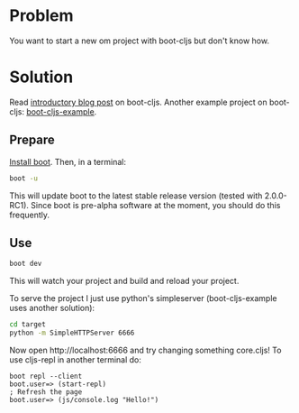 # Problem

You want to start a new om project with boot-cljs but don't know how.

# Solution

Read [introductory blog post][blog-post] on boot-cljs.
Another example project on boot-cljs: [boot-cljs-example].

## Prepare

[Install boot][installboot].  Then, in a terminal:

```bash
boot -u
```

This will update boot to the latest stable release version (tested with 2.0.0-RC1). Since boot is
pre-alpha software at the moment, you should do this frequently.

## Use

```bash
boot dev
```

This will watch your project and build and reload your project.

To serve the project I just use python's simpleserver
(boot-cljs-example uses another solution):

```bash
cd target
python -m SimpleHTTPServer 6666
```

Now open http://localhost:6666 and try changing something core.cljs!
To use cljs-repl in another terminal do:

```
boot repl --client
boot.user=> (start-repl)
; Refresh the page
boot.user=> (js/console.log "Hello!")
```

[installboot]:       https://github.com/boot-clj/boot#install
[blog-post]:         http://adzerk.com/blog/2014/11/clojurescript-builds-rebooted/
[boot]:              https://github.com/boot-clj/boot
[boot-cljs-example]: https://github.com/adzerk/boot-cljs-example
